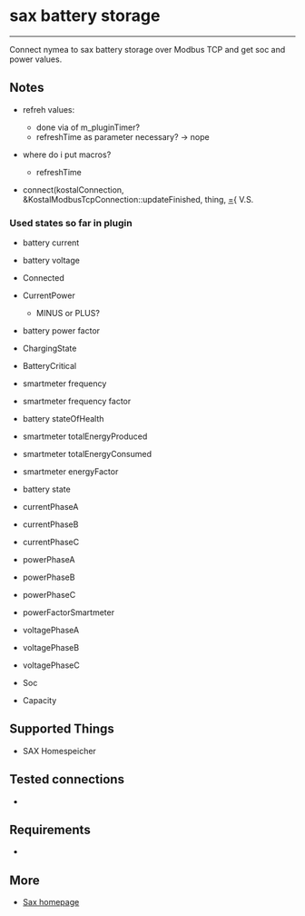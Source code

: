 # sax battery storage
--------------------------------

Connect nymea to sax battery storage over Modbus TCP and get soc and power values.


## Notes

* refreh values:
    + done via of m_pluginTimer?
    + refreshTime as parameter necessary?
        -> nope
        

* where do i put macros?
    + refreshTime

* connect(kostalConnection, &KostalModbusTcpConnection::updateFinished, thing, [=](){
    V.S.



### Used states so far in plugin

+ battery current

+ battery voltage

+ Connected

+ CurrentPower
    * MINUS or PLUS?
+ battery power factor

+ ChargingState

+ BatteryCritical

+ smartmeter frequency
+ smartmeter frequency factor

+ battery stateOfHealth

+ smartmeter totalEnergyProduced
+ smartmeter totalEnergyConsumed
+ smartmeter energyFactor

+ battery state

+ currentPhaseA
+ currentPhaseB
+ currentPhaseC

+ powerPhaseA
+ powerPhaseB
+ powerPhaseC
+ powerFactorSmartmeter

+ voltagePhaseA
+ voltagePhaseB
+ voltagePhaseC

+ Soc

+ Capacity


## Supported Things

* SAX Homespeicher

## Tested connections

* 

## Requirements

* 

## More
* [Sax homepage](https://sax-power.net/produkte/sax-power-home/)
